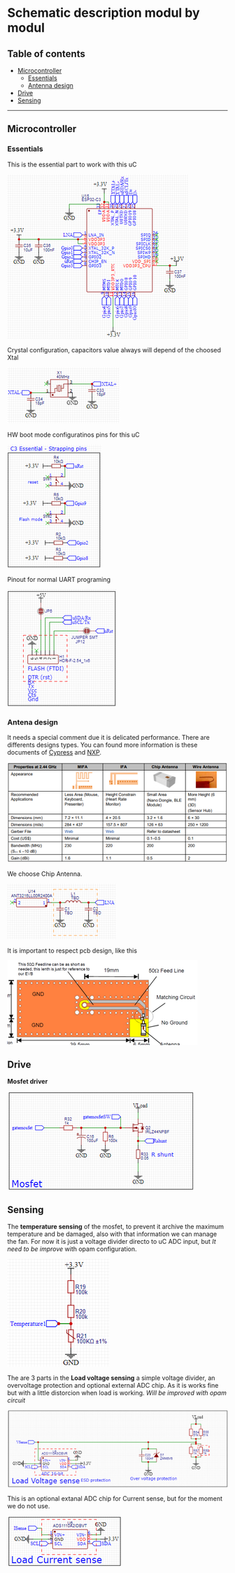 # Schematic description modul by modul

## Table of contents
- [Microcontroller](#microcontroller)
    - [Essentials](#essentials)
    - [Antenna design](#antena-design)
- [Drive](#drive)
- [Sensing](#sensing)

---

## Microcontroller

### Essentials
This is the essential part to work with this uC

![image](/hardware/schematic/pictures/uC1.png "Microcontroller")

Crystal configuration, capacitors value always will depend of the choosed Xtal

![image](/hardware/schematic/pictures/uC2.png "Xtal")

HW boot mode configuratinos pins for this uC

![image](/hardware/schematic/pictures/uC3.png "Essential HW configuration")

Pinout for normal UART programing

![image](/hardware/schematic/pictures/uC4.png "UART flashing")

### Antena design
It needs a special comment due it is delicated performance. There are differents designs types. You can found more information is these documents of [Cypress](https://www.infineon.com/dgdl/Infineon-AN91445_Antenna_Design_and_RF_Layout_Guidelines-ApplicationNotes-v09_00-EN.pdf?fileId=8ac78c8c7cdc391c017d073e054f6227&utm_source=cypress&utm_medium=referral&utm_campaign=202110_globe_en_all_integration-files&redirId=File_1_3_1152) and [NXP](https://www.nxp.com/docs/en/nxp/application-notes/AN11994.pdf). 

![image](/hardware/schematic/pictures/Antena.png "Antennas types")

We choose Chip Antenna.

![image](/hardware/schematic/pictures/uC5.png)

It is important to respect pcb design, like this

![image](/hardware/schematic/pictures/Antena2.png "Reference PCB design")

## Drive
__Mosfet driver__

![image](/hardware/schematic/pictures/Drive1.png)

## Sensing
The __temperature sensing__ of the mosfet, to prevent it archive the maximum temperature and be damaged, also with that information we can manage the fan. For now it is just a voltage divider directo to uC ADC input, but _It need to be improve_ with opam configuration.

![image](/hardware/schematic/pictures/Sense1.png)

The are 3 parts in the __Load voltage sensing__ a simple voltage divider, an overvoltage protection and optional external ADC chip. As it is works fine but with a little distorcion when load is working. _Will be improved with opam circuit_

![image](/hardware/schematic/pictures/Sense2.png)

This is an optional extanal ADC chip for Current sense, but for the moment we do not use.

![image](/hardware/schematic/pictures/Sense3.png)

